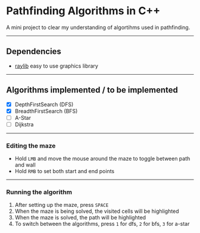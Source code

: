 
# Pathfinding Algorithms in C++

A mini project to clear my understanding of algortihms used in pathfinding.

---

## Dependencies
- [raylib](https://www.raylib.com) easy to use graphics library

---

## Algorithms implemented / to be implemented
- [X] DepthFirstSearch (DFS)
- [X] BreadthFirstSearch (BFS)
- [ ] A-Star
- [ ] Dijkstra

---

### Editing the maze
- Hold `LMB` and move the mouse around the maze to toggle between path and wall
- Hold `RMB` to set both start and end points

---

### Running the algorithm
1. After setting up the maze, press `SPACE`
2. When the maze is being solved, the visited cells will be highlighted
3. When the maze is solved, the path will be highlighted
4. To switch between the algorithms, press `1` for dfs, `2` for bfs, `3` for a-star
